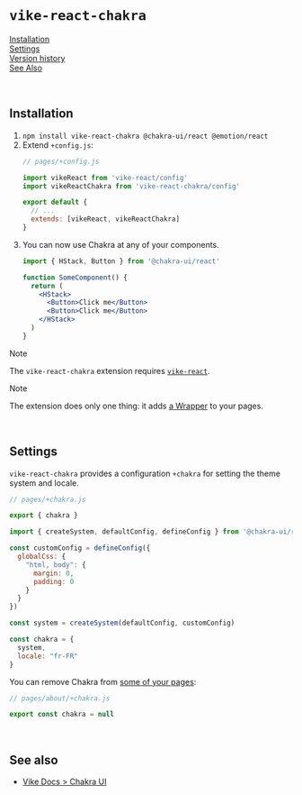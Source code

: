 # `vike-react-chakra`

[Installation](#installation)  
[Settings](#settings)  
[Version history](https://github.com/vikejs/vike-react/blob/main/packages/vike-react-chakra/CHANGELOG.md)  
[See Also](#see-also)  

<br/>

## Installation

1. `npm install vike-react-chakra @chakra-ui/react @emotion/react`
2. Extend `+config.js`:
   ```js
   // pages/+config.js

   import vikeReact from 'vike-react/config'
   import vikeReactChakra from 'vike-react-chakra/config'

   export default {
     // ...
     extends: [vikeReact, vikeReactChakra]
   }
   ```
3. You can now use Chakra at any of your components.
   ```jsx
   import { HStack, Button } from '@chakra-ui/react'

   function SomeComponent() {
     return (
       <HStack>
         <Button>Click me</Button>
         <Button>Click me</Button>
       </HStack>
     )
   }
   ```

> [!NOTE]
> The `vike-react-chakra` extension requires [`vike-react`](https://vike.dev/vike-react).

> [!NOTE]
> The extension does only one thing: it adds [a Wrapper](https://github.com/vikejs/vike-react/blob/main/packages/vike-react-chakra/Wrapper.tsx) to your pages.

<br/>

## Settings

`vike-react-chakra` provides a configuration `+chakra` for setting the theme system and locale.
```js
// pages/+chakra.js

export { chakra }

import { createSystem, defaultConfig, defineConfig } from '@chakra-ui/react'

const customConfig = defineConfig({
  globalCss: {
    "html, body": {
      margin: 0,
      padding: 0
    }
  }
})

const system = createSystem(defaultConfig, customConfig)

const chakra = {
  system,
  locale: "fr-FR"
}
```

You can remove Chakra from [some of your pages](https://vike.dev/config#inheritance):
```js
// pages/about/+chakra.js

export const chakra = null
```

<br/>

## See also

- [Vike Docs > Chakra UI](https://vike.dev/chakra)
